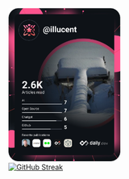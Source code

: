 
<a href="https://app.daily.dev/illucent"><img src="https://github.com/illucent/illucent/blob/main/devcard.svg" width="222" alt="illucent's dev card"/></a>
<br>
[![GitHub Streak](https://img.shields.io/badge/Ko%20fi-support%20Me%20on%20Ko--fi-blue.svg?style=for-the-badge&labelColor=brown)](https://ko-fi.com/illucent)
